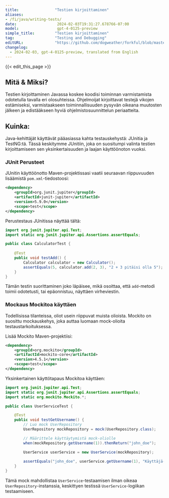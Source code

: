 ```yaml
---
title:                "Testien kirjoittaminen"
aliases:
- /fi/java/writing-tests/
date:                  2024-02-03T19:31:27.678766-07:00
model:                 gpt-4-0125-preview
simple_title:         "Testien kirjoittaminen"
tag:                  "Testing and Debugging"
editURL:              "https://github.com/dogweather/forkful/blob/master/content/fi/java/writing-tests.md"
changelog:
  - 2024-02-03, gpt-4-0125-preview, translated from English
---
```


{{< edit_this_page >}}

## Mitä & Miksi?
Testien kirjoittaminen Javassa koskee koodisi toiminnan varmistamista odotetulla tavalla eri olosuhteissa. Ohjelmoijat kirjoittavat testejä vikojen estämiseksi, varmistaakseen toiminnallisuuden pysyvän oikeana muutosten jälkeen ja edistääkseen hyviä ohjelmistosuunnittelun periaatteita.

## Kuinka:
Java-kehittäjät käyttävät pääasiassa kahta testauskehystä: JUnitia ja TestNG:tä. Tässä keskitymme JUnitiin, joka on suositumpi valinta testien kirjoittamiseen sen yksinkertaisuuden ja laajan käyttöönoton vuoksi.

### JUnit Perusteet

JUnitin käyttöönotto Maven-projektissasi vaatii seuraavan riippuvuuden lisäämistä `pom.xml`-tiedostoosi:

```xml
<dependency>
    <groupId>org.junit.jupiter</groupId>
    <artifactId>junit-jupiter</artifactId>
    <version>5.9.0</version>
    <scope>test</scope>
</dependency>
```

Perustestaus JUnitissa näyttää tältä:

```java
import org.junit.jupiter.api.Test;
import static org.junit.jupiter.api.Assertions.assertEquals;

public class CalculatorTest {
    
    @Test
    public void testAdd() {
        Calculator calculator = new Calculator();
        assertEquals(5, calculator.add(2, 3), "2 + 3 pitäisi olla 5");
    }
}
```

Tämän testin suorittaminen joko läpäisee, mikä osoittaa, että `add`-metodi toimii odotetusti, tai epäonnistuu, näyttäen virheviestin.

### Mockaus Mockitoa käyttäen

Todellisissa tilanteissa, oliot usein riippuvat muista olioista. Mockito on suosittu mockauskehys, joka auttaa luomaan mock-olioita testaustarkoituksessa.

Lisää Mockito Maven-projektiisi:

```xml
<dependency>
    <groupId>org.mockito</groupId>
    <artifactId>mockito-core</artifactId>
    <version>4.5.1</version>
    <scope>test</scope>
</dependency>
```

Yksinkertainen käyttötapaus Mockitoa käyttäen:

```java
import org.junit.jupiter.api.Test;
import static org.junit.jupiter.api.Assertions.assertEquals;
import static org.mockito.Mockito.*;

public class UserServiceTest {

    @Test
    public void testGetUsername() {
        // Luo mock UserRepository
        UserRepository mockRepository = mock(UserRepository.class);

        // Määrittele käyttäytymistä mock-oliolle
        when(mockRepository.getUsername(1)).thenReturn("john_doe");

        UserService userService = new UserService(mockRepository);
        
        assertEquals("john_doe", userService.getUsername(1), "Käyttäjä-ID 1 pitäisi olla john_doe");
    }
}
```

Tämä mock mahdollistaa `UserService`-testaamisen ilman oikeaa `UserRepository`-instanssia, keskittyen testissä `UserService`-logiikan testaamiseen.
